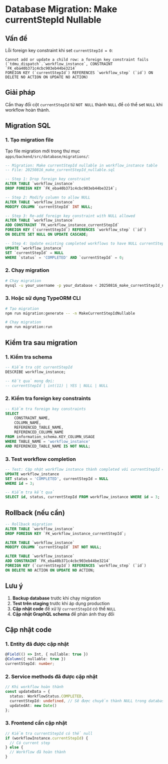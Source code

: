 # Database Migration: Make currentStepId Nullable

## Vấn đề

Lỗi foreign key constraint khi set `currentStepId = 0`:

```
Cannot add or update a child row: a foreign key constraint fails 
(`tdmu_dispatch`.`workflow_instance`, CONSTRAINT `FK_eba40b371c4cbc903eb44be3214` 
FOREIGN KEY (`currentStepId`) REFERENCES `workflow_step` (`id`) ON DELETE NO ACTION ON UPDATE NO ACTION)
```

## Giải pháp

Cần thay đổi cột `currentStepId` từ `NOT NULL` thành `NULL` để có thể set `NULL` khi workflow hoàn thành.

## Migration SQL

### 1. Tạo migration file

Tạo file migration mới trong thư mục `apps/backend/src/database/migrations/`:

```sql
-- Migration: Make currentStepId nullable in workflow_instance table
-- File: 20250816_make_currentStepId_nullable.sql

-- Step 1: Drop foreign key constraint
ALTER TABLE `workflow_instance` 
DROP FOREIGN KEY `FK_eba40b371c4cbc903eb44be3214`;

-- Step 2: Modify column to allow NULL
ALTER TABLE `workflow_instance` 
MODIFY COLUMN `currentStepId` INT NULL;

-- Step 3: Re-add foreign key constraint with NULL allowed
ALTER TABLE `workflow_instance` 
ADD CONSTRAINT `FK_workflow_instance_currentStepId` 
FOREIGN KEY (`currentStepId`) REFERENCES `workflow_step` (`id`) 
ON DELETE SET NULL ON UPDATE CASCADE;

-- Step 4: Update existing completed workflows to have NULL currentStepId
UPDATE `workflow_instance` 
SET `currentStepId` = NULL 
WHERE `status` = 'COMPLETED' AND `currentStepId` = 0;
```

### 2. Chạy migration

```bash
# Chạy migration
mysql -u your_username -p your_database < 20250816_make_currentStepId_nullable.sql
```

### 3. Hoặc sử dụng TypeORM CLI

```bash
# Tạo migration
npm run migration:generate -- -n MakeCurrentStepIdNullable

# Chạy migration
npm run migration:run
```

## Kiểm tra sau migration

### 1. Kiểm tra schema

```sql
-- Kiểm tra cột currentStepId
DESCRIBE workflow_instance;

-- Kết quả mong đợi:
-- currentStepId | int(11) | YES | NULL | NULL
```

### 2. Kiểm tra foreign key constraints

```sql
-- Kiểm tra foreign key constraints
SELECT 
    CONSTRAINT_NAME,
    COLUMN_NAME,
    REFERENCED_TABLE_NAME,
    REFERENCED_COLUMN_NAME
FROM information_schema.KEY_COLUMN_USAGE 
WHERE TABLE_NAME = 'workflow_instance' 
AND REFERENCED_TABLE_NAME IS NOT NULL;
```

### 3. Test workflow completion

```sql
-- Test: Cập nhật workflow instance thành completed với currentStepId = NULL
UPDATE workflow_instance 
SET status = 'COMPLETED', currentStepId = NULL 
WHERE id = 3;

-- Kiểm tra kết quả
SELECT id, status, currentStepId FROM workflow_instance WHERE id = 3;
```

## Rollback (nếu cần)

```sql
-- Rollback migration
ALTER TABLE `workflow_instance` 
DROP FOREIGN KEY `FK_workflow_instance_currentStepId`;

ALTER TABLE `workflow_instance` 
MODIFY COLUMN `currentStepId` INT NOT NULL;

ALTER TABLE `workflow_instance` 
ADD CONSTRAINT `FK_eba40b371c4cbc903eb44be3214` 
FOREIGN KEY (`currentStepId`) REFERENCES `workflow_step` (`id`) 
ON DELETE NO ACTION ON UPDATE NO ACTION;
```

## Lưu ý

1. **Backup database** trước khi chạy migration
2. **Test trên staging** trước khi áp dụng production
3. **Cập nhật code** để xử lý `currentStepId` có thể `NULL`
4. **Cập nhật GraphQL schema** để phản ánh thay đổi

## Cập nhật code

### 1. Entity đã được cập nhật

```typescript
@Field(() => Int, { nullable: true })
@Column({ nullable: true })
currentStepId: number;
```

### 2. Service methods đã được cập nhật

```typescript
// Khi workflow hoàn thành
const updateData = {
  status: WorkflowStatus.COMPLETED,
  currentStepId: undefined, // Sẽ được chuyển thành NULL trong database
  updatedAt: new Date()
};
```

### 3. Frontend cần cập nhật

```typescript
// Kiểm tra currentStepId có thể null
if (workflowInstance.currentStepId) {
  // Có current step
} else {
  // Workflow đã hoàn thành
}
```
